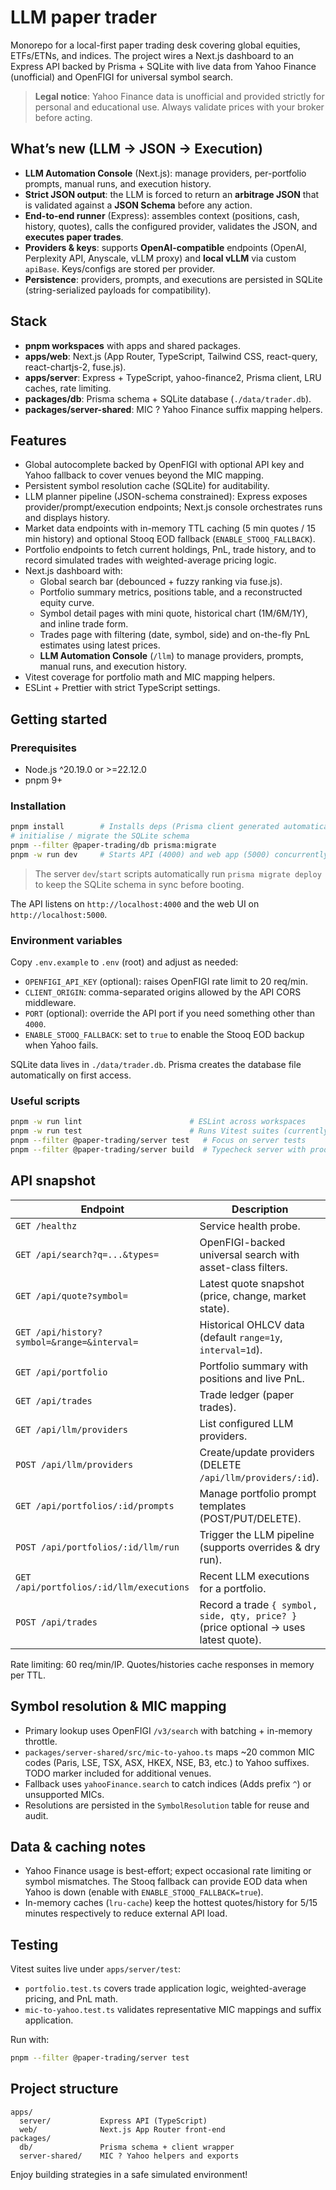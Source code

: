 # LLM paper trader

Monorepo for a local-first paper trading desk covering global equities, ETFs/ETNs, and indices. The project wires a Next.js dashboard to an Express API backed by Prisma + SQLite with live data from Yahoo Finance (unofficial) and OpenFIGI for universal symbol search.

> **Legal notice**: Yahoo Finance data is unofficial and provided strictly for personal and educational use. Always validate prices with your broker before acting.

## What’s new (LLM → JSON → Execution)

- **LLM Automation Console** (Next.js): manage providers, per-portfolio prompts, manual runs, and execution history.
- **Strict JSON output**: the LLM is forced to return an **arbitrage JSON** that is validated against a **JSON Schema** before any action.
- **End-to-end runner** (Express): assembles context (positions, cash, history, quotes), calls the configured provider, validates the JSON, and **executes paper trades**.
- **Providers & keys**: supports **OpenAI-compatible** endpoints (OpenAI, Perplexity API, Anyscale, vLLM proxy) and **local vLLM** via custom `apiBase`. Keys/configs are stored per provider.
- **Persistence**: providers, prompts, and executions are persisted in SQLite (string-serialized payloads for compatibility).

## Stack

- **pnpm workspaces** with apps and shared packages.
- **apps/web**: Next.js (App Router, TypeScript, Tailwind CSS, react-query, react-chartjs-2, fuse.js).
- **apps/server**: Express + TypeScript, yahoo-finance2, Prisma client, LRU caches, rate limiting.
- **packages/db**: Prisma schema + SQLite database (`./data/trader.db`).
- **packages/server-shared**: MIC ? Yahoo Finance suffix mapping helpers.

## Features

- Global autocomplete backed by OpenFIGI with optional API key and Yahoo fallback to cover venues beyond the MIC mapping.
- Persistent symbol resolution cache (SQLite) for auditability.
- LLM planner pipeline (JSON-schema constrained): Express exposes provider/prompt/execution endpoints; Next.js console orchestrates runs and displays history.
- Market data endpoints with in-memory TTL caching (5 min quotes / 15 min history) and optional Stooq EOD fallback (`ENABLE_STOOQ_FALLBACK`).
- Portfolio endpoints to fetch current holdings, PnL, trade history, and to record simulated trades with weighted-average pricing logic.
- Next.js dashboard with:
  - Global search bar (debounced + fuzzy ranking via fuse.js).
  - Portfolio summary metrics, positions table, and a reconstructed equity curve.
  - Symbol detail pages with mini quote, historical chart (1M/6M/1Y), and inline trade form.
  - Trades page with filtering (date, symbol, side) and on-the-fly PnL estimates using latest prices.
  - **LLM Automation Console** (`/llm`) to manage providers, prompts, manual runs, and execution history.
- Vitest coverage for portfolio math and MIC mapping helpers.
- ESLint + Prettier with strict TypeScript settings.

## Getting started

### Prerequisites

- Node.js ^20.19.0 or >=22.12.0
- pnpm 9+

### Installation

```bash
pnpm install        # Installs deps (Prisma client generated automatically)
# initialise / migrate the SQLite schema
pnpm --filter @paper-trading/db prisma:migrate
pnpm -w run dev     # Starts API (4000) and web app (5000) concurrently
```

> The server `dev`/`start` scripts automatically run `prisma migrate deploy` to keep the SQLite schema in sync before booting.

The API listens on `http://localhost:4000` and the web UI on `http://localhost:5000`.

### Environment variables

Copy `.env.example` to `.env` (root) and adjust as needed:

- `OPENFIGI_API_KEY` (optional): raises OpenFIGI rate limit to 20 req/min.
- `CLIENT_ORIGIN`: comma-separated origins allowed by the API CORS middleware.
- `PORT` (optional): override the API port if you need something other than `4000`.
- `ENABLE_STOOQ_FALLBACK`: set to `true` to enable the Stooq EOD backup when Yahoo fails.

SQLite data lives in `./data/trader.db`. Prisma creates the database file automatically on first access.

### Useful scripts

```bash
pnpm -w run lint                        # ESLint across workspaces
pnpm -w run test                        # Runs Vitest suites (currently in apps/server)
pnpm --filter @paper-trading/server test   # Focus on server tests
pnpm --filter @paper-trading/server build  # Typecheck server with production tsconfig
```

## API snapshot

| Endpoint | Description |
| --- | --- |
| `GET /healthz` | Service health probe. |
| `GET /api/search?q=...&types=` | OpenFIGI-backed universal search with asset-class filters. |
| `GET /api/quote?symbol=` | Latest quote snapshot (price, change, market state). |
| `GET /api/history?symbol=&range=&interval=` | Historical OHLCV data (default `range=1y`, `interval=1d`). |
| `GET /api/portfolio` | Portfolio summary with positions and live PnL. |
| `GET /api/trades` | Trade ledger (paper trades). |
| `GET /api/llm/providers` | List configured LLM providers. |
| `POST /api/llm/providers` | Create/update providers (DELETE `/api/llm/providers/:id`). |
| `GET /api/portfolios/:id/prompts` | Manage portfolio prompt templates (POST/PUT/DELETE). |
| `POST /api/portfolios/:id/llm/run` | Trigger the LLM pipeline (supports overrides & dry run). |
| `GET /api/portfolios/:id/llm/executions` | Recent LLM executions for a portfolio. |
| `POST /api/trades` | Record a trade `{ symbol, side, qty, price? }` (price optional -> uses latest quote). |

Rate limiting: 60 req/min/IP. Quotes/histories cache responses in memory per TTL.

## Symbol resolution & MIC mapping

- Primary lookup uses OpenFIGI `/v3/search` with batching + in-memory throttle.
- `packages/server-shared/src/mic-to-yahoo.ts` maps ~20 common MIC codes (Paris, LSE, TSX, ASX, HKEX, NSE, B3, etc.) to Yahoo suffixes. TODO marker included for additional venues.
- Fallback uses `yahooFinance.search` to catch indices (Adds prefix `^`) or unsupported MICs.
- Resolutions are persisted in the `SymbolResolution` table for reuse and audit.

## Data & caching notes

- Yahoo Finance usage is best-effort; expect occasional rate limiting or symbol mismatches. The Stooq fallback can provide EOD data when Yahoo is down (enable with `ENABLE_STOOQ_FALLBACK=true`).
- In-memory caches (`lru-cache`) keep the hottest quotes/history for 5/15 minutes respectively to reduce external API load.

## Testing

Vitest suites live under `apps/server/test`:

- `portfolio.test.ts` covers trade application logic, weighted-average pricing, and PnL math.
- `mic-to-yahoo.test.ts` validates representative MIC mappings and suffix application.

Run with:

```bash
pnpm --filter @paper-trading/server test
```

## Project structure

```
apps/
  server/           Express API (TypeScript)
  web/              Next.js App Router front-end
packages/
  db/               Prisma schema + client wrapper
  server-shared/    MIC ? Yahoo helpers and exports
```

Enjoy building strategies in a safe simulated environment!





